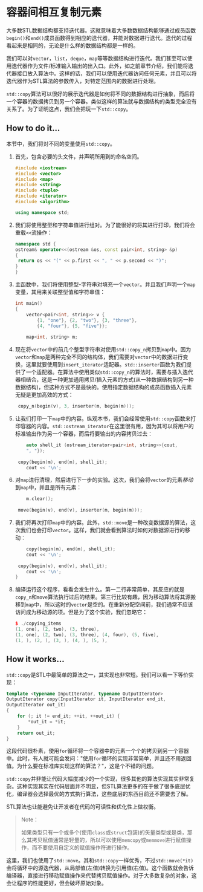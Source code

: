 # 容器间相互复制元素

大多数STL数据结构都支持迭代器。这就意味着大多数数据结构能够通过成员函数`begin()`和`end()`成员函数得到相应的迭代器，并能对数据进行迭代。迭代的过程看起来是相同的，无论是什么样的数据结构都是一样的。

我们可以对`vector`，`list`，`deque`，`map`等等数据结构进行迭代。我们甚至可以使用迭代器作为文件/标准输入输出的出入口。此外，如之前章节介绍，我们能将迭代器接口放入算法中。这样的话，我们可以使用迭代器访问任何元素，并且可以将迭代器作为STL算法的参数传入，对特定范围内的数据进行处理。

`std::copy`算法可以很好的展示迭代器是如何将不同的数据结构进行抽象，而后将一个容器的数据拷贝到另一个容器。类似这样的算法就与数据结构的类型完全没有关系了。为了证明这点，我们会把玩一下`std::copy`。

## How to do it...

本节中，我们将对不同的变量使用`std::copy`。

1. 首先，包含必要的头文件，并声明所用到的命名空间。

   ```c++
   #include <iostream>
   #include <vector>
   #include <map>
   #include <string>
   #include <tuple>
   #include <iterator>
   #include <algorithm>
   
   using namespace std;
   ```

2. 我们将使用整型和字符串值进行组对。为了能很好的将其进行打印，我们将会重载`<<`流操作：

   ```c++
   namespace std {
   ostream& operator<<(ostream &os, const pair<int, string> &p)
   {
   	return os << "(" << p.first << ", " << p.second << ")";
   }
   }
   ```

3. 主函数中，我们将使用整型-字符串对填充一个`vector`。并且我们声明一个`map`变量，其用来关联整型值和字符串值：

   ```c++
   int main()
   {
       vector<pair<int, string>> v {
           {1, "one"}, {2, "two"}, {3, "three"},
           {4, "four"}, {5, "five"}};
       
       map<int, string> m;
   ```

4. 现在将`vector`中的前几个整型字符串对使用`std::copy_n`拷贝到`map`中。因为`vector`和`map`是两种完全不同的结构体，我们需要对`vector`中的数据进行变换，这里就要使用到`insert_iterator`适配器。`std::inserter`函数为我们提供了一个适配器。在算法中使用类似`std::copy_n`的算法时，需要与插入迭代器相结合，这是一种更加通用拷贝/插入元素的方式(从一种数据结构到另一种数据结构)，但这种方式不是最快的。使用指定数据结构的成员函数插入元素无疑是更加高效的方式：

   ```c++
   	copy_n(begin(v), 3, inserter(m, begin(m)));
   ```

5. 让我们打印一下`map`中的内容。纵观本书，我们会经常使用`std::copy`函数来打印容器的内容。`std::ostream_iterator`在这里很有用，因为其可以将用户的标准输出作为另一个容器，而后将要输出的内容拷贝过去：

   ```c++
       auto shell_it (ostream_iterator<pair<int, string>>{cout,
       ", "});
       
   	copy(begin(m), end(m), shell_it);
       cout << '\n';
   ```

6. 对`map`进行清理，然后进行下一步的实验。这次，我们会将`vector`的元素*移动*到`map`中，并且是所有元素：

   ```c++
       m.clear();
       
   	move(begin(v), end(v), inserter(m, begin(m)));
   ```

7. 我们将再次打印`map`中的内容。此外，`std::move`是一种改变数据源的算法，这次我们也会打印`vector`。这样，我们就会看到算法时如何对数据源进行的移动：

   ```c++
       copy(begin(m), end(m), shell_it);
       cout << '\n';
       
   	copy(begin(v), end(v), shell_it);
       cout << '\n';
   }
   ```

8. 编译运行这个程序，看看会发生什么。第一二行非常简单，其反应的就是`copy_n`和`move`算法执行过后的结果。第三行比较有趣，因为移动算法将其源搬移到`map`中，所以这时的`vector`是空的。在重新分配空间前，我们通常不应该访问成为移动源的项。但是为了这个实验，我们忽略它：

   ```c++
   $ ./copying_items
   (1, one), (2, two), (3, three),
   (1, one), (2, two), (3, three), (4, four), (5, five),
   (1, ), (2, ), (3, ), (4, ), (5, ),
   ```

## How it works...

`std::copy`是STL中最简单的算法之一，其实现也非常短。我们可以看一下等价实现：

```c++
template <typename InputIterator, typename OutputIterator>
OutputIterator copy(InputIterator it, InputIterator end_it,
OutputIterator out_it)
{
    for (; it != end_it; ++it, ++out_it) {
    	*out_it = *it;
    }
    return out_it;
}
```

这段代码很朴素，使用`for`循环将一个容器中的元素一个个的拷贝到另一个容器中。此时，有人就可能会发问："使用`for`循环的实现非常简单，并且还不用返回值。为什么要在标准库实现这样的算法？"，这是个不错的问题。

`std::copy`并非能让代码大幅度减少的一个实现，很多其他的算法实现其实非常复杂。这种实现其实在代码层面并不明显，但STL算法更多的在于做了很多底层优化，编译器会选择最优的方式执行算法，这些底层的东西目前还不需要去了解。

STL算法也让能避免让开发者在代码的可读性和优化性上做权衡。

> Note：
>
> 如果类型只有一个或多个(使用`class`或`struct`包装)的矢量类型或是类，那么其拷贝赋值通常是轻量的，所以可以使用`memcopy`或`memmove`进行赋值操作，而不要使用自定义的赋值操作符进行操作。

这里，我们也使用了`std::move`。其和`std::copy`一样优秀，不过`std::move(*it)`会将循环中的源迭代器，从局部值(左值)转换为引用值(右值)。这个函数就会告诉编译器，直接进行移动赋值操作来代替拷贝赋值操作。对于大多数复杂的对象，这会让程序的性能更好，但会破坏原始对象。

